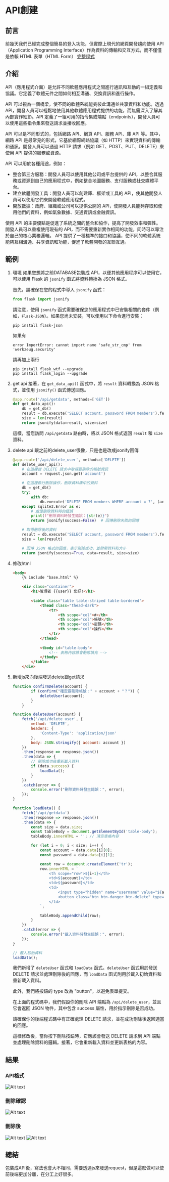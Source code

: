 # API創建
## 前言
前幾天我們已經完成整個簡易的登入功能，但實際上現代的網頁開發趨向使用 API（Application Programming Interface）作為資料的傳輸和交互方式，而不僅僅是依賴 HTML 表單（HTML Form）
[完整程式]()
## 介紹
API（應用程式介面）是允許不同軟體應用程式之間進行通訊和互動的一組定義和協議。它定義了軟體元件之間如何相互溝通、交換資訊和進行操作。

API 可以視為一個橋梁，使不同的軟體系統能夠彼此溝通並共享資料和功能。透過 API，開發人員可以輕鬆地使用其他軟體應用程式提供的功能，而無需深入了解其內部實作細節。API 定義了一組可用的指令集或端點（endpoints），開發人員可以使用這些指令集來發送請求並接收回應。

API 可以是不同形式的，包括網路 API、網頁 API、服務 API、庫 API 等。其中，網路 API 是最常見的形式，它基於網際網路協議（如 HTTP）來實現資料的傳輸和通訊。開發人員可以通過 HTTP 請求（例如 GET、POST、PUT、DELETE）來使用 API 提供的服務或資源。

API 可以用於各種用途，例如：

- 整合第三方服務：開發人員可以使用其他公司或平台提供的 API，以整合其服務或資源到自己的應用程式中，例如整合地圖服務、支付服務或社交媒體平台。
- 建立軟體開發工具：開發人員可以創建庫、框架或工具的 API，使其他開發人員可以使用它們來開發軟體應用程式。
- 開放數據：政府、組織或公司可以提供公開的 API，使開發人員能夠存取和使用他們的資料，例如氣象數據、交通資訊或金融資訊。

使用 API 的主要優點是促進了系統之間的整合和協作，提高了開發效率和彈性。開發人員可以重複使用現有的 API，而不需要重新實作相同的功能，同時可以專注於自己的核心業務邏輯。
API 提供了一種標準的接口和協議，使不同的軟體系統能夠互相溝通、共享資訊和功能，促進了軟體開發的互聯互通。

## 範例
1. 環境
    如果您想將之前DATABASE包裝成 API，以便其他應用程序可以使用它，可以使用 Flask 的 `jsonify` 函式將資料轉換為 JSON 格式。

    首先，請確保在您的程式中導入 `jsonify` 函式：

    ```python
    from flask import jsonify
    ```
    請注意，使用 `jsonify` 函式需要確保您的應用程式中已安裝相關的套件（例如，`Flask-JSON`）。如果您尚未安裝，可以使用以下命令進行安裝：

    ```shell
    pip install flask-json
    ```
    如果有
    ```shell
    error ImportError: cannot import name 'safe_str_cmp' from 'werkzeug.security'
    ```
    請再加上兩行
    ```shell
    pip install flask_wtf --upgrade
    pip install flask_login --upgrade
    ```
2. get api 
    接著，在 `get_data_api()` 函式中，將 `result` 資料轉換為 JSON 格式，並使用 `jsonify()` 函式傳送回應。

    ```python
    @app.route('/api/getdata', methods=['GET'])
    def get_data_api():
        db = get_db()
        result = db.execute('SELECT account, password FROM members').fetchall()
        size = len(result)
        return jsonify(data=result, size=size)
    ```

    這樣，當您訪問 `/api/getdata` 路由時，將以 JSON 格式返回 `result` 和 `size` 資料。

3. delete api
    跟之前的delete_user很像，只是也是改成jsonify回傳
    ```python
    @app.route('/api/delete_user', methods=['DELETE'])
    def delete_user_api():
        # 在這裡從 DELETE 請求中取得要刪除的帳號資訊
        account = request.json.get('account')

        # 在這裡執行刪除操作，刪除資料庫中的資料
        db = get_db()
        try:
            with db:
                db.execute('DELETE FROM members WHERE account = ?', (account,))
        except sqlite3.Error as e:
            # 處理刪除資料時的錯誤
            print(f"刪除資料時發生錯誤：{str(e)}")
            return jsonify(success=False)  # 回傳刪除失敗的回應

        # 取得刪除後的資料
        result = db.execute('SELECT account, password FROM members').fetchall()
        size = len(result)

        # 回傳 JSON 格式的回應，表示刪除成功，並附帶資料和大小
        return jsonify(success=True, data=result, size=size)
    ```
4. 修改html
    ```html
    <body>
        {% include "base.html" %}

        <div class="container">
            <h1>管理者 {{user}} 您好!</h1>
        
            <table class="table table-striped table-bordered">
                <thead class="thead-dark">
                    <tr>
                        <th scope="col">#</th>
                        <th scope="col">帳號</th>
                        <th scope="col">密碼</th>
                        <th scope="col">操作</th>
                    </tr>
                </thead>
        
                <tbody id="table-body">
                    <!-- 表格內容將會動態填充 -->
                </tbody>
            </table>
        </div>
    ```
5. 新增js來向後端發送delete跟get請求
    ```js
    function confirmDelete(account) {
            if (confirm("確定要刪除帳號：" + account + "？")) {
                deleteUser(account);
            }
        }
    
    function deleteUser(account) {
        fetch('/api/delete_user', {
            method: 'DELETE',
            headers: {
                'Content-Type': 'application/json'
            },
            body: JSON.stringify({ account: account })
        })
        .then(response => response.json())
        .then(data => {
            // 刪除成功後重新載入資料
            if (data.success) {
                loadData();
            }
        })
        .catch(error => {
            console.error("刪除資料時發生錯誤：", error);
        });
    }

    function loadData() {
        fetch('/api/getdata')
        .then(response => response.json())
        .then(data => {
            const size = data.size;
            const tableBody = document.getElementById('table-body');
            tableBody.innerHTML = ''; // 清空表格內容

            for (let i = 0; i < size; i++) {
                const account = data.data[i][0];
                const password = data.data[i][1];

                const row = document.createElement('tr');
                row.innerHTML = `
                    <th scope="row">${i+1}</th>
                    <td>${account}</td>
                    <td>${password}</td>
                    <td>
                        <input type="hidden" name="username" value="${account}">
                        <button class="btn btn-danger btn-delete" type="button" onclick="return confirmDelete('${account}')">刪除</button>
                    </td>
                `;

                tableBody.appendChild(row);
            }
        })
        .catch(error => {
            console.error("載入資料時發生錯誤：", error);
        });
    }

    // 載入初始資料
    loadData();
    ```
    我們新增了 `deleteUser` 函式和 `loadData` 函式。`deleteUser` 函式用於發送 DELETE 請求並處理刪除後的回應，而 `loadData` 函式則用於載入初始資料和重新載入資料。

    此外，我們將按鈕的 type 改為 "button"，以避免表單提交。

    在上面的程式碼中，我們假設你的刪除 API 端點為 `/api/delete_user`，並且它會返回 JSON 物件，其中包含 success 屬性，用於指示刪除是否成功。

    請確保你的後端程式碼中有正確處理 DELETE 請求，並在成功刪除後返回適當的回應。

    這樣修改後，當你按下刪除按鈕時，它應該會發送 DELETE 請求到 API 端點並處理刪除資料的邏輯。接著，它會重新載入資料並更新表格的內容。

    
## 結果
### API格式
![Alt text](image-1.png)
### 刪除確認
![Alt text](image.png)
### 刪除後
![Alt text](image-2.png)
![Alt text](image-3.png)
## 總結
包裝成API後，寫法也會大不相同，需要透過js來發送request，但是這麼做可以使前後端更加分離，在分工上好很多。